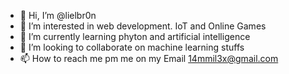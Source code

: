 - 👋 Hi, I’m @lielbr0n
- 👀 I’m interested in web development. IoT and Online Games
- 🌱 I’m currently learning phyton and artificial intelligence
- 💞️ I’m looking to collaborate on machine learning stuffs
- 📫 How to reach me pm me on my Email 14mmil3x@gmail.com

<!---
lielbr0n/lielbr0n is a ✨ special ✨ repository because its `README.md` (this file) appears on your GitHub profile.
You can click the Preview link to take a look at your changes.
--->
